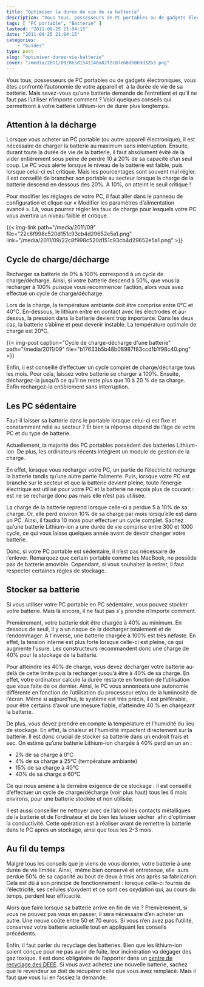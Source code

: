 ```yaml
---
title: "Optimiser la durée de vie de sa batterie"
description: "Vous tous, possesseurs de PC portables ou de gadgets électroniques, vous êtes confronté l’autonomie de votre appareil et à la durée de vie de sa batterie."
tags: [ "PC portable", "Batterie" ]
lastmod: "2011-09-25 21:04:15"
date: "2011-09-25 21:04:15"
categories:
    - "Guides"
type: post
slug: "optimiser-duree-vie-batterie"
cover: "/media/2011/09/865d1541140a82f2c07e68db069d32b3.png"
---
```


Vous tous, possesseurs de PC portables ou de gadgets électroniques, vous êtes confronté l’autonomie de votre appareil et  à la durée de vie de sa batterie. Mais savez-vous qu’une batterie demande de l’entretient et qu’il ne faut pas l’utiliser n’importe comment ? Voici quelques conseils qui permettront à votre batterie Lithium-ion de durer plus longtemps.

<!--more-->

## Attention à la décharge

Lorsque vous acheter un PC portable (ou autre appareil électronique), il est nécessaire de charger la batterie au maximum sans interruption. Ensuite, durant toute la durée de vie de la batterie, il faut absolument évité de la vider entièrement sous peine de perdre 10 à 20% de sa capacité d’un seul coup. Le PC vous alerte lorsque le niveau de la batterie est faible, puis lorsque celui-ci est critique. Mais les pourcentages sont souvent mal régler. Il est conseillé de brancher son portable au secteur lorsque la charge de la batterie descend en dessous des 20%. A 10%, on atteint le seuil critique !

Pour modifier les réglages de votre PC, il faut aller dans le panneau de configuration et clique sur « Modifier les paramètres d’alimentation avancé ». Là, vous pourrez régler les taux de charge pour lesquels votre PC vous avertira un niveau faible et critique.

{{< img-link path="/media/2011/09" file="22c8f998c520d151c93cb4d29652e5a1.png" link="/media/2011/09/22c8f998c520d151c93cb4d29652e5a1.png" >}}

## Cycle de charge/décharge

Recharger sa batterie de 0% à 100% correspond à un cycle de charge/décharge. Ainsi, si votre batterie descend à 50%, que vous la recharger à 100% puisque vous recommencer l’action, alors vous avez effectué un cycle de charge/décharge.

Lors de la charge, la température ambiante doit être comprise entre 0°C et 40°C. En-dessous, le lithium entre en contact avec les électrodes et au-dessus, la pression dans la batterie devient trop importante. Dans les deux cas, la batterie s’abîme et peut devenir instable. La température optimale de charge est 20°C.

{{< img-post caption="Cycle de charge-décharge d'une batterie" path="/media/2011/09" file="b17633b5b48b08987f83ccd1b1f98c40.png" >}}

Enfin, il est conseillé d’effectuer un cycle complet de charge/décharge tous les mois. Pour cela, laissez votre batterie se charger à 100%. Ensuite, déchargez-la jusqu’à ce qu’il ne reste plus que 10 à 20 % de sa charge. Enfin rechargez-la entièrement sans interruption.

## Les PC sédentaire

Faut-il laisser sa batterie dans le portable lorsque celui-ci est fixe et constamment relié au secteur ? Et bien la réponse dépend de l’âge de votre PC et du type de batterie.

Actuellement, la majorité des PC portables possèdent des batteries Lithium-ion. De plus, les ordinateurs récents intègrent un module de gestion de la charge.

En effet, lorsque vous recharger votre PC, un partie de l’électricité recharge la batterie tandis qu’une autre partie l’alimente. Puis, lorsque votre PC est branché sur le secteur et que la batterie devient pleine, toute l’énergie électrique est utilisé pour votre PC et la batterie ne reçois plus de courant : est ne se recharge donc pas mais elle n’est pas utilisée.

La charge de la batterie reprend lorsque celle-ci a perdue 5 à 10% de sa charge. Or, elle perd environ 10% de sa charge par mois lorsqu’elle est dans un PC. Ainsi, il faudra 10 mois pour effectuer un cycle complet. Sachez qu’une batterie Lithium-ion a une durée de vie comprise entre 300 et 1000 cycle, ce qui vous laisse quelques année avant de devoir changer votre batterie.

Donc, si votre PC portable est sédentaire, il n’est pas nécessaire de l’enlever. Remarquez que certain portable comme les MacBook, ne possède pas de batterie amovible. Cependant, si vous souhaitez la retirer, il faut respecter certaines règles de stockage.

## Stocker sa batterie

Si vous utiliser votre PC portable en PC sédentaire, vous pouvez stocker votre batterie. Mais là encore, il ne faut pas s’y prendre n’importe comment.

Premièrement, votre batterie doit être chargée à 40% au minimum. En dessous de seuil, il y a un risque de la décharger totalement et de l’endommager. A l’inverse, une batterie chargée à 100% est très néfaste. En effet, la tension interne est plus forte lorsque celle-ci est pleine, ce qui augmente l’usure. Les constructeurs recommandent donc une charge de 40% pour le stockage de la batterie.

Pour atteindre les 40% de charge, vous devez décharger votre batterie au-delà de cette limite puis la recharger jusqu’à être à 40% de sa charge. En effet, votre ordinateur calcule la durée restante en fonction de l’utilisation que vous faite de ce dernier. Ainsi, le PC vous annoncera une autonomie différente en fonction de l’utilisation du processeur et/ou de la luminosité de l’écran. Même si aujourd’hui, le système est très précis, il est préférable, pour être certains d’avoir une mesure fiable, d’atteindre 40 % en chargeant la batterie.

De plus, vous devez prendre en compte la température et l’humidité du lieu de stockage. En effet, la chaleur et l’humidité impactent directement sur la batterie. Il est donc crucial de stocker sa batterie dans un endroit frais et sec. On estime qu’une batterie Lithium-ion chargée à 40% perd en un an :

- 2% de sa charge à 0°C
- 4% de sa charge à 25°C (température ambiante)
- 15% de sa charge à 40°C
- 40% de sa charge à 60°C

Ce qui nous amène à la dernière exigence de ce stockage : il est conseillé d’effectuer un cycle de charge/décharge (voir plus haut) tous les 6 mois environs, pour une batterie stockée et non utilisée.

Il est aussi conseiller ne nettoyer avec de l’alcool les contacts métalliques de la batterie et de l’ordinateur et de bien les laisser sécher  afin d’optimiser la conductivité. Cette opération est à réaliser avant de remettre la batterie dans le PC après un stockage, ainsi que tous les 2-3 mois.

## Au fil du temps

Malgré tous les conseils que je viens de vous donner, votre batterie à une durée de vie limitée. Ainsi,  même bien conservé et entretenue, elle  aura perdue 50% de sa capacité au bout de deux à trois ans après sa fabrication. Cela est dû à son principe de fonctionnement : lorsque celle-ci fournis de l’électricité, ses cellules s’oxydent et ce sont ces oxydation qui, au cours du temps, perdent leur efficacité.

Alors que faire lorsque sa batterie arrive en fin de vie ? Premièrement, si vous ne pouvez pas vous en passer, il sera nécessaire d’en acheter un autre. Une neuve coûte entre 50 et 70 euros. Si vous n’en avez pas l’utilité, conservez votre batterie actuelle tout en appliquant les conseils précédents.

Enfin, il faut parler du recyclage des batteries. Bien que les lithium-ion soient conçue pour ne pas avoir de fuite, leur incinération va dégager des gaz toxique. Il est donc obligatoire de l’apporter dans un [centre de recyclage des DEEE](/actus/nouveau-defi-recyclage-informatique/). Si vous avez achetez une nouvelle batterie, sachez que le revendeur se doit de récupérer celle que vous avez remplacé. Mais il faut que vous lui en fassiez la demande.